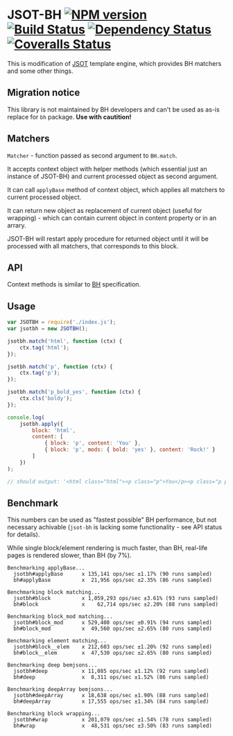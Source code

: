 # JSOT-BH [![NPM version][npm-image]][npm-url] [![Build Status][travis-image]][travis-url] [![Dependency Status][depstat-image]][depstat-url] [![Coveralls Status][coveralls-image]][coveralls-url]

This is modification of [JSOT](https://github.com/floatdrop/jsot) template engine, which provides BH matchers and some other things.

## Migration notice

This library is not maintained by BH developers and can't be used as as-is replace for `bh` package. __Use with cautition!__

## Matchers

`Matcher` - function passed as second argument to `BH.match`. 

It accepts context object with helper methods (which essential just an instance of JSOT-BH) and current processed object as second argument.

It can call `applyBase` method of context object, which applies all matchers to current processed object.  

It can return new object as replacement of current object (useful for wrapping) - which can contain current object in content property or in an arrary.

JSOT-BH will restart apply procedure for returned object until it will be processed with all matchers, that corresponds to this block.

## API

Context methods is similar to [BH](https://github.com/enb-make/bh#%D0%9A%D0%BB%D0%B0%D1%81%D1%81-ctx) specification.

## Usage

```js
var JSOTBH = require('./index.js');
var jsotbh = new JSOTBH();

jsotbh.match('html', function (ctx) {
    ctx.tag('html');
});

jsotbh.match('p', function (ctx) {
    ctx.tag('p');
});

jsotbh.match('p_bold_yes', function (ctx) {
    ctx.cls('boldy');
});

console.log(
    jsotbh.apply({
        block: 'html',
        content: [
            { block: 'p', content: 'You' },
            { block: 'p', mods: { bold: 'yes' }, content: 'Rock!' }
        ]
    })
);

// should output: '<html class="html"><p class="p">You</p><p class="p p_bold_yes boldy">Rock!</p></html>'
```

## Benchmark

This numbers can be used as "fastest possible" BH performance, but not necessary achivable (`jsot-bh` is lacking some functionality - see API status for details).

While single block/element rendering is much faster, than BH, real-life pages is rendered slower, than BH (by 7%).

```
Benchmarking applyBase...
  jsotbh#applyBase      x 135,141 ops/sec ±1.17% (90 runs sampled)
  bh#applyBase          x  21,956 ops/sec ±2.35% (86 runs sampled)

Benchmarking block matching...
  jsotbh#block          x 1,059,293 ops/sec ±3.61% (93 runs sampled)
  bh#block              x    62,714 ops/sec ±2.20% (88 runs sampled)

Benchmarking block_mod matching...
  jsotbh#block_mod      x 529,408 ops/sec ±0.91% (94 runs sampled)
  bh#block_mod          x  49,560 ops/sec ±2.65% (80 runs sampled)

Benchmarking element matching...
  jsotbh#block__elem    x 212,603 ops/sec ±1.20% (92 runs sampled)
  bh#block__elem        x  47,530 ops/sec ±2.65% (80 runs sampled)

Benchmarking deep bemjsons...
  jsotbh#deep           x 11,085 ops/sec ±1.12% (92 runs sampled)
  bh#deep               x  8,311 ops/sec ±1.52% (86 runs sampled)

Benchmarking deepArray bemjsons...
  jsotbh#deepArray      x 18,638 ops/sec ±1.90% (88 runs sampled)
  bh#deepArray          x 17,555 ops/sec ±1.34% (84 runs sampled)

Benchmarking block wrapping...
  jsotbh#wrap           x 201,079 ops/sec ±1.54% (78 runs sampled)
  bh#wrap               x  48,531 ops/sec ±3.50% (83 runs sampled)
```

[npm-url]: https://npmjs.org/package/jsot-bh
[npm-image]: http://img.shields.io/npm/v/jsot-bh.svg

[travis-url]: https://travis-ci.org/floatdrop/jsot-bh
[travis-image]: http://img.shields.io/travis/floatdrop/jsot-bh.svg

[depstat-url]: https://david-dm.org/floatdrop/jsot-bh
[depstat-image]: https://david-dm.org/floatdrop/jsot-bh.svg?theme=shields.io

[coveralls-url]: https://coveralls.io/r/floatdrop/jsot-bh
[coveralls-image]: http://img.shields.io/coveralls/floatdrop/jsot-bh/master.svg
